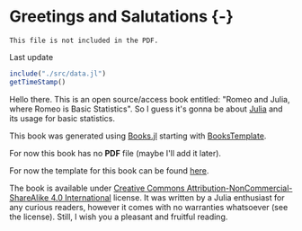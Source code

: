 # Greetings and Salutations {-}

```{=comment}
This file is not included in the PDF.
```

Last update

```jl
include("./src/data.jl")
getTimeStamp()
```

Hello there. This is an open source/access book entitled: "Romeo and Julia, where Romeo is Basic Statistics".
So I guess it's gonna be about [Julia](https://julialang.org/) and its usage for basic statistics.

This book was generated using [Books.jl](https://github.com/JuliaBooks/Books.jl) starting with [BooksTemplate](https://github.com/JuliaBooks/BookTemplate).

For now this book has no **PDF** file (maybe I'll add it later).

For now the template for this book can be found [here](https://github.com/b-lukaszuk/julia_luzne_zadanka/tree/main/experiment1).

The book is available under [Creative Commons Attribution-NonCommercial-ShareAlike 4.0 International](http://creativecommons.org/licenses/by-nc-sa/4.0/) license. It was written by a Julia enthusiast for any curious readers, however it comes with no warranties whatsoever (see the license). Still, I wish you a pleasant and fruitful reading.
